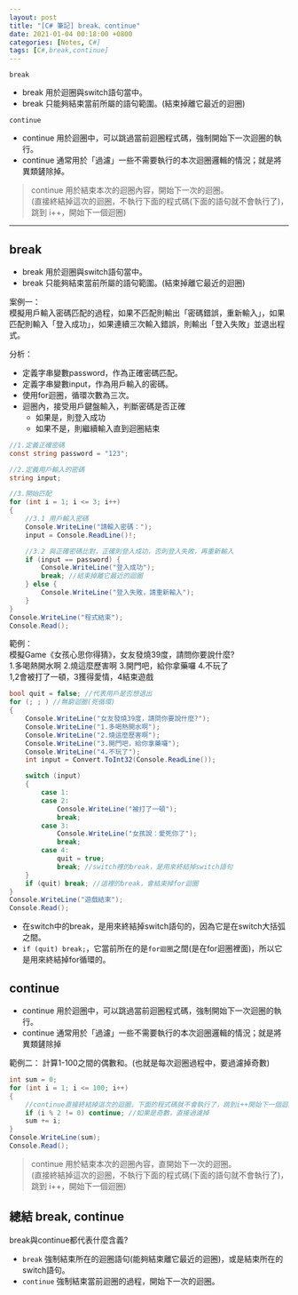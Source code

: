 ```yaml
---
layout: post
title: "[C# 筆記] break、continue"
date: 2021-01-04 00:18:00 +0800
categories: [Notes, C#]
tags: [C#,break,continue]
---
```


`break`
- break 用於迴圈與switch語句當中。
- break 只能夠結束當前所屬的語句範圍。(結束掉離它最近的迴圈)

`continue`
- continue 用於迴圈中，可以跳過當前迴圈程式碼，強制開始下一次迴圈的執行。
- continue 通常用於「過濾」一些不需要執行的本次迴圈邏輯的情況；就是將異類鏟除掉。
> continue 用於結束本次的迴圈內容，開始下一次的迴圈。   
> (直接終結掉這次的迴圈，不執行下面的程式碼(下面的語句就不會執行了)，跳到 i++，開始下一個迴圈)

***

## break
- break 用於迴圈與switch語句當中。
- break 只能夠結束當前所屬的語句範圍。(結束掉離它最近的迴圈)

案例一：  
模擬用戶輸入密碼匹配的過程，如果不匹配則輸出「密碼錯誤，重新輸入」，如果匹配則輸入「登入成功」，如果連續三次輸入錯誤，則輸出「登入失敗」並退出程式。

分析：
- 定義字串變數password，作為正確密碼匹配。
- 定義字串變數input，作為用戶輸入的密碼。
- 使用for迴圈，循環次數為三次。
- 迴圈內，接受用戶鍵盤輸入，判斷密碼是否正確
    - 如果是，則登入成功
    - 如果不是，則繼續輸入直到迴圈結束

```c#
//1.定義正確密碼
const string password = "123";

//2.定義用戶輸入的密碼
string input;

//3.開始匹配
for (int i = 1; i <= 3; i++) 
{
    //3.1 用戶輸入密碼
    Console.WriteLine("請輸入密碼：");
    input = Console.ReadLine()!;

    //3.2 與正確密碼比對，正確則登入成功，否則登入失敗，再重新輸入
    if (input == password) {
        Console.WriteLine("登入成功");
        break; //結束掉離它最近的迴圈
    } else {
        Console.WriteLine("登入失敗，請重新輸入");
    }
}
Console.WriteLine("程式結束");
Console.Read();
```

範例：  
模擬Game《女孩心思你得猜》，女友發燒39度，請問你要說什麼?  
1.多喝熱開水啊  2.燒這麼歷害啊  3.開門吧，給你拿藥囉  4.不玩了  
1,2會被打了一頓，3獲得愛情，4結束遊戲

```c#
bool quit = false; //代表用戶是否想退出
for (; ; ) //無窮迴圈(死循環)
{ 
    Console.WriteLine("女友發燒39度，請問你要說什麼?");
    Console.WriteLine("1.多喝熱開水啊");
    Console.WriteLine("2.燒這麼歷害啊");
    Console.WriteLine("3.開門吧，給你拿藥囉");
    Console.WriteLine("4.不玩了");
    int input = Convert.ToInt32(Console.ReadLine());

    switch (input)
	{
		case 1:
        case 2:
            Console.WriteLine("被打了一頓");
            break;
        case 3:
            Console.WriteLine("女孩說：愛死你了");
            break;
        case 4:
            quit = true;
            break; //switch裡的break，是用來終結掉switch語句
	}
    if (quit) break; //這裡的break，會結束掉for迴圈
}
Console.WriteLine("遊戲結束");
Console.Read();
```
- 在switch中的break，是用來終結掉switch語句的，因為它是在switch大括弧之間。
- `if (quit) break;`，它當前所在的是`for迴圈`之間(是在for迴圈裡面)，所以它是用來終結掉for循環的。

## continue

- continue 用於迴圈中，可以跳過當前迴圈程式碼，強制開始下一次迴圈的執行。
- continue 通常用於「過濾」一些不需要執行的本次迴圈邏輯的情況；就是將異類鏟除掉

範例二：
計算1-100之間的偶數和。(也就是每次迴圈過程中，要過濾掉奇數)

```c#
int sum = 0;
for (int i = 1; i <= 100; i++)
{
    //continue直接終結掉這次的迴圈，下面的程式碼就不會執行了，跳到i++開始下一個迴圈
    if (i % 2 != 0) continue; //如果是奇數，直接過濾掉
    sum += i;
}
Console.WriteLine(sum);
Console.Read();
```
> continue 用於結束本次的迴圈內容，直開始下一次的迴圈。   
> (直接終結掉這次的迴圈，不執行下面的程式碼(下面的語句就不會執行了)，跳到 i++，開始下一個迴圈)

## 總結 break, continue

break與continue都代表什麼含義?
- `break` 強制結束所在的迴圈語句(能夠結束離它最近的迴圈)，或是結束所在的switch語句。
- `continue` 強制結束當前迴圈的過程，開始下一次的迴圈。